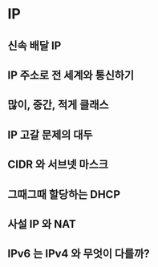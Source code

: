 # IP

## 신속 배달 IP

## IP 주소로 전 세계와 통신하기

## 많이, 중간, 적게 클래스

## IP 고갈 문제의 대두

## CIDR 와 서브넷 마스크

## 그때그때 할당하는 DHCP

## 사설 IP 와 NAT

## IPv6 는 IPv4 와 무엇이 다를까?